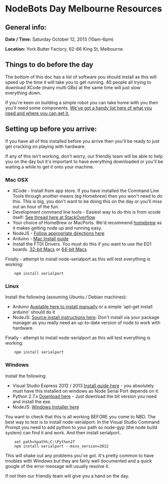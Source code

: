 # NodeBots Day Melbourne Resources

## General info:

**Date / Time:** Saturday October 12, 2013 (10am-6pm)

**Location:** York Butter Factory, 62-66 King St, Melbourne.

## Things to do before the day

The bottom of this doc has a list of software you should install as this will speed up the time it will take you to get running. 40 people all trying to download XCode (many multi GBs) at the same time will just slow everything down.

If you're keen on building a simple robot you can take home with you then you'll need some components. [We've got a handy list here of what you need and where you can get it.](simplebot.md)

## Setting up before you arrive:

If you have all of this installed before you arrive then you'll be ready to just get cracking on playing with hardware.

If any of this isn't working, don't worry, our friendly team will be able to help you on the day but it's important to have everything downloaded or you'll be waiting a while to get it onto your machine.

### Mac OSX

* XCode - Install from app store. If you have installed the Command Line Tools through another means (eg Homebrew) then you won't need to do this. This is big, you don't want to be doing this on the day or you'll miss out an hour of the fun.
* Development command line tools - Easiest way to do this is from xcode itself: [See thread here at StackOverflow](http://stackoverflow.com/questions/9329243/xcode-4-4-command-line-tools)
* Your choice of HomeBrew or MacPorts. We'd recommend [homebrew](http://brew.sh/) as it makes getting node up and running easy.
* NodeJS - [Follow appropriate directions here](http://nodejs.org)
* Arduino - [Mac Install guide](http://arduino.cc/en/Guide/MacOSX)
* Install the FTDI Drivers. You must do this if you want to use the ED1 boards. [32-bit Macs](http://www.ftdichip.com/drivers/VCP/MacOSX/FTDIUSBSerialDriver_v2_2_18.dmg) or [64-bit Macs](http://www.ftdichip.com/Drivers/VCP/MacOSX/FTDIUSBSerialDriver_v2_2_18.dmg)

Finally - attempt to install node-serialport as this will test everything is working:

```
	npm install serialport
```

### Linux

Install the following (assuming Ubuntu / Debian machines):

* Arduino [Available here to install manually](http://playground.arduino.cc/Learning/Linux) or a simple 'apt-get install arduino' should do it
* NodeJS: [Source install instructions here](http://howtonode.org/how-to-install-nodejs). Don't install via your package manager as you really need an up-to-date version of node to work with hardware.

Finally - attempt to install node-serialport as this will test everything is working:

```
	npm install serialport
```

### Windows

Install the following:

* Visual Studio Express 2012 / 2013 [Install guide here](http://www.microsoft.com/visualstudio/eng/downloads#d-express-windows-desktop) - you absolutely must have this installed on windows as Node Serial Port depends on it.
* Python 2.7.x [Download here](http://www.python.org/download/releases/2.7.5/) - Just download the bit version you need and install the exe.
* NodeJS: [Windows Installer here](http://nodejs.org/download/)

You want to check that this is all working BEFORE you come to NBD. The best way to test is to install node-serialport. In the Visual Studio Command Prompt you need to add python to your path so node-gyp (the node build system) can find it and work. And then install serialport.

```
	set path=%path%;C:\Python27
    npm install serialport --msvs_version=2012
```

This will shake out any problems you've got. It's pretty common to have troubles with Windows but they are fairly well documented and a quick google of the error message will usually resolve it.

If not then our friendly team will give you a hand on the day.
